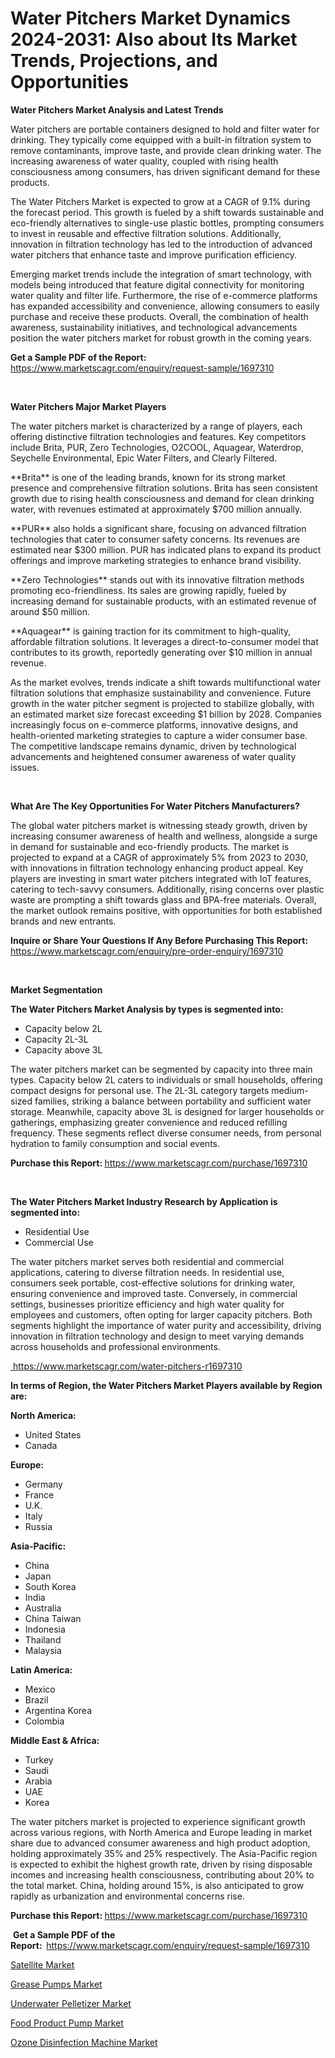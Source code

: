 <p><h1>Water Pitchers Market Dynamics 2024-2031: Also about Its Market Trends, Projections, and Opportunities</h1></p><p><strong>Water Pitchers Market Analysis and Latest Trends</strong></p>
<p><p>Water pitchers are portable containers designed to hold and filter water for drinking. They typically come equipped with a built-in filtration system to remove contaminants, improve taste, and provide clean drinking water. The increasing awareness of water quality, coupled with rising health consciousness among consumers, has driven significant demand for these products.</p><p>The Water Pitchers Market is expected to grow at a CAGR of 9.1% during the forecast period. This growth is fueled by a shift towards sustainable and eco-friendly alternatives to single-use plastic bottles, prompting consumers to invest in reusable and effective filtration solutions. Additionally, innovation in filtration technology has led to the introduction of advanced water pitchers that enhance taste and improve purification efficiency.</p><p>Emerging market trends include the integration of smart technology, with models being introduced that feature digital connectivity for monitoring water quality and filter life. Furthermore, the rise of e-commerce platforms has expanded accessibility and convenience, allowing consumers to easily purchase and receive these products. Overall, the combination of health awareness, sustainability initiatives, and technological advancements position the water pitchers market for robust growth in the coming years.</p></p>
<p><strong>Get a Sample PDF of the Report:&nbsp;</strong> <a href="https://www.marketscagr.com/enquiry/request-sample/1697310?utm_campaign=1693&utm_medium=2&utm_source=Github&utm_content=ia&utm_term=20102024&utm_id=water-pitchers">https://www.marketscagr.com/enquiry/request-sample/1697310</a></p>
<p>&nbsp;</p>
<p><strong>Water Pitchers Major Market Players</strong></p>
<p><p>The water pitchers market is characterized by a range of players, each offering distinctive filtration technologies and features. Key competitors include Brita, PUR, Zero Technologies, O2COOL, Aquagear, Waterdrop, Seychelle Environmental, Epic Water Filters, and Clearly Filtered.</p><p>**Brita** is one of the leading brands, known for its strong market presence and comprehensive filtration solutions. Brita has seen consistent growth due to rising health consciousness and demand for clean drinking water, with revenues estimated at approximately $700 million annually. </p><p>**PUR** also holds a significant share, focusing on advanced filtration technologies that cater to consumer safety concerns. Its revenues are estimated near $300 million. PUR has indicated plans to expand its product offerings and improve marketing strategies to enhance brand visibility.</p><p>**Zero Technologies** stands out with its innovative filtration methods promoting eco-friendliness. Its sales are growing rapidly, fueled by increasing demand for sustainable products, with an estimated revenue of around $50 million.</p><p>**Aquagear** is gaining traction for its commitment to high-quality, affordable filtration solutions. It leverages a direct-to-consumer model that contributes to its growth, reportedly generating over $10 million in annual revenue.</p><p>As the market evolves, trends indicate a shift towards multifunctional water filtration solutions that emphasize sustainability and convenience. Future growth in the water pitcher segment is projected to stabilize globally, with an estimated market size forecast exceeding $1 billion by 2028. Companies increasingly focus on e-commerce platforms, innovative designs, and health-oriented marketing strategies to capture a wider consumer base. The competitive landscape remains dynamic, driven by technological advancements and heightened consumer awareness of water quality issues.</p></p>
<p>&nbsp;</p>
<p><strong>What Are The Key Opportunities For Water Pitchers Manufacturers?</strong></p>
<p><p>The global water pitchers market is witnessing steady growth, driven by increasing consumer awareness of health and wellness, alongside a surge in demand for sustainable and eco-friendly products. The market is projected to expand at a CAGR of approximately 5% from 2023 to 2030, with innovations in filtration technology enhancing product appeal. Key players are investing in smart water pitchers integrated with IoT features, catering to tech-savvy consumers. Additionally, rising concerns over plastic waste are prompting a shift towards glass and BPA-free materials. Overall, the market outlook remains positive, with opportunities for both established brands and new entrants.</p></p>
<p><strong>Inquire or Share Your Questions If Any Before Purchasing This Report:</strong> <a href="https://www.marketscagr.com/enquiry/pre-order-enquiry/1697310?utm_campaign=1693&utm_medium=2&utm_source=Github&utm_content=ia&utm_term=20102024&utm_id=water-pitchers">https://www.marketscagr.com/enquiry/pre-order-enquiry/1697310</a></p>
<p>&nbsp;</p>
<p><strong>Market Segmentation</strong></p>
<p><strong>The Water Pitchers Market Analysis by types is segmented into:</strong></p>
<p><ul><li>Capacity below 2L</li><li>Capacity 2L-3L</li><li>Capacity above 3L</li></ul></p>
<p><p>The water pitchers market can be segmented by capacity into three main types. Capacity below 2L caters to individuals or small households, offering compact designs for personal use. The 2L-3L category targets medium-sized families, striking a balance between portability and sufficient water storage. Meanwhile, capacity above 3L is designed for larger households or gatherings, emphasizing greater convenience and reduced refilling frequency. These segments reflect diverse consumer needs, from personal hydration to family consumption and social events.</p></p>
<p><strong>Purchase this Report:&nbsp;</strong><a href="https://www.marketscagr.com/purchase/1697310?utm_campaign=1693&utm_medium=2&utm_source=Github&utm_content=ia&utm_term=20102024&utm_id=water-pitchers">https://www.marketscagr.com/purchase/1697310</a></p>
<p>&nbsp;</p>
<p><strong>The Water Pitchers Market Industry Research by Application is segmented into:</strong></p>
<p><ul><li>Residential Use</li><li>Commercial Use</li></ul></p>
<p><p>The water pitchers market serves both residential and commercial applications, catering to diverse filtration needs. In residential use, consumers seek portable, cost-effective solutions for drinking water, ensuring convenience and improved taste. Conversely, in commercial settings, businesses prioritize efficiency and high water quality for employees and customers, often opting for larger capacity pitchers. Both segments highlight the importance of water purity and accessibility, driving innovation in filtration technology and design to meet varying demands across households and professional environments.</p></p>
<p><a href="https://www.marketscagr.com/water-pitchers-r1697310?utm_campaign=1693&utm_medium=2&utm_source=Github&utm_content=ia&utm_term=20102024&utm_id=water-pitchers">&nbsp;https://www.marketscagr.com/water-pitchers-r1697310</a></p>
<p><strong>In terms of Region, the Water Pitchers Market Players available by Region are:</strong></p>
<p>
    <p> <strong> North America: </strong>
        <ul>
            <li>United States</li>
            <li>Canada</li>
        </ul>
        </p> 
    <p> <strong> Europe: </strong>
        <ul>
            <li>Germany</li>
            <li>France</li>
            <li>U.K.</li>
            <li>Italy</li>
            <li>Russia</li>
        </ul>
        </p> 
    <p> <strong> Asia-Pacific: </strong>
        <ul>
            <li>China</li>
            <li>Japan</li>
            <li>South Korea</li>
            <li>India</li>
            <li>Australia</li>
            <li>China Taiwan</li>
            <li>Indonesia</li>
            <li>Thailand</li>
            <li>Malaysia</li>
        </ul>
        </p> 
    <p> <strong> Latin America: </strong>
        <ul>
            <li>Mexico</li>
            <li>Brazil</li>
            <li>Argentina Korea</li>
            <li>Colombia</li>
        </ul>
        </p> 
    <p> <strong> Middle East & Africa: </strong>
        <ul>
            <li>Turkey</li>
            <li>Saudi</li>
            <li>Arabia</li>
            <li>UAE</li>
            <li>Korea</li>
        </ul>
    </p>
    </p>
<p><p>The water pitchers market is projected to experience significant growth across various regions, with North America and Europe leading in market share due to advanced consumer awareness and high product adoption, holding approximately 35% and 25% respectively. The Asia-Pacific region is expected to exhibit the highest growth rate, driven by rising disposable incomes and increasing health consciousness, contributing about 20% to the total market. China, holding around 15%, is also anticipated to grow rapidly as urbanization and environmental concerns rise.</p></p>
<p><strong>Purchase this Report: </strong><a href="https://www.marketscagr.com/purchase/1697310?utm_campaign=1693&utm_medium=2&utm_source=Github&utm_content=ia&utm_term=20102024&utm_id=water-pitchers">https://www.marketscagr.com/purchase/1697310</a></p>
<p>&nbsp;<strong>Get a Sample PDF of the Report:&nbsp;&nbsp;</strong><a href="https://www.marketscagr.com/enquiry/request-sample/1697310?utm_campaign=1693&utm_medium=2&utm_source=Github&utm_content=ia&utm_term=20102024&utm_id=water-pitchers">https://www.marketscagr.com/enquiry/request-sample/1697310</a></p>
<p><strong></strong></p>
<p><p><a href="https://www.linkedin.com/pulse/satellite-industry-sector-new-technologies-market-impact-8iaff?utm_campaign=1693&utm_medium=2&utm_source=Github&utm_content=ia&utm_term=20102024&utm_id=water-pitchers">Satellite Market</a></p><p><a href="https://issuu.com/reportprime-2/docs/grease-pumps-market-size-2030.pptx_62e855187a3987?utm_campaign=1693&utm_medium=2&utm_source=Github&utm_content=ia&utm_term=20102024&utm_id=water-pitchers">Grease Pumps Market</a></p><p><a href="https://www.linkedin.com/pulse/in-depth-analysis-global-underwater-pelletizer-market-scope-pdy3f?utm_campaign=1693&utm_medium=2&utm_source=Github&utm_content=ia&utm_term=20102024&utm_id=water-pitchers">Underwater Pelletizer Market</a></p><p><a href="https://issuu.com/reportprime-2/docs/food-product-pump-market-size-2030._a1c1c4653e0f07?utm_campaign=1693&utm_medium=2&utm_source=Github&utm_content=ia&utm_term=20102024&utm_id=water-pitchers">Food Product Pump Market</a></p><p><a href="https://www.linkedin.com/pulse/ozone-disinfection-machine-market-regional-outlook-competition-yhkef?utm_campaign=1693&utm_medium=2&utm_source=Github&utm_content=ia&utm_term=20102024&utm_id=water-pitchers">Ozone Disinfection Machine Market</a></p></p>